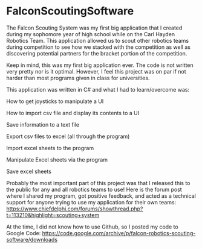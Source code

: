 # FalconScoutingSoftware
The Falcon Scouting System was my first big application that I created during my sophomore year of high school while on the Carl Hayden Robotics Team. This application allowed us to scout other robotics teams during competition to see how we stacked with the competition as well as discovering potential partners for the bracket portion of the competition.

Keep in mind, this was my first big application ever. The code is not written very pretty nor is it optimal. However, I feel this project was on par if not harder than most programs given in class for universities. 

This application was written in C# and what I had to learn/overcome was:

How to get joysticks to manipulate a UI

How to import csv file and display its contents to a UI

Save information to a text file

Export csv files to excel (all through the program)

Import excel sheets to the program

Manipulate Excel sheets via the program

Save excel sheets

Probably the most important part of this project was that I released this to the public for any and all robotics teams to use! Here is the forum post where I shared my program, got positive feedback, and acted as a technical support for anyone trying to use my application for their own teams: https://www.chiefdelphi.com/forums/showthread.php?t=113210&highlight=scouting+system

At the time, I did not know how to use Github, so I posted my code to Google Code: https://code.google.com/archive/p/falcon-robotics-scouting-software/downloads


  
